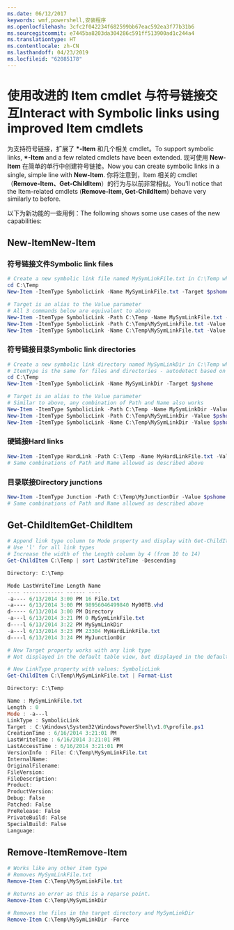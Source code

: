 ```yaml
---
ms.date: 06/12/2017
keywords: wmf,powershell,安装程序
ms.openlocfilehash: 3cfc2f042234f682599bb67eac592ea3f77b31b6
ms.sourcegitcommit: e7445ba8203da304286c591ff513900ad1c244a4
ms.translationtype: HT
ms.contentlocale: zh-CN
ms.lasthandoff: 04/23/2019
ms.locfileid: "62085178"
---
```

# <a name="interact-with-symbolic-links-using-improved-item-cmdlets"></a><span data-ttu-id="7712d-102">使用改进的 Item cmdlet 与符号链接交互</span><span class="sxs-lookup"><span data-stu-id="7712d-102">Interact with Symbolic links using improved Item cmdlets</span></span>

<span data-ttu-id="7712d-103">为支持符号链接，扩展了 **\*-Item** 和几个相关 cmdlet。</span><span class="sxs-lookup"><span data-stu-id="7712d-103">To support symbolic links, **\*-Item** and a few related cmdlets have been extended.</span></span> <span data-ttu-id="7712d-104">现可使用 **New-Item** 在简单的单行中创建符号链接。</span><span class="sxs-lookup"><span data-stu-id="7712d-104">Now you can create symbolic links in a single, simple line with **New-Item**.</span></span> <span data-ttu-id="7712d-105">你将注意到，Item 相关的 cmdlet（**Remove-Item、Get-ChildItem**）的行为与以前非常相似。</span><span class="sxs-lookup"><span data-stu-id="7712d-105">You’ll notice that the Item-related cmdlets (**Remove-Item, Get-ChildItem**) behave very similarly to before.</span></span>

<span data-ttu-id="7712d-106">以下为新功能的一些用例：</span><span class="sxs-lookup"><span data-stu-id="7712d-106">The following shows some use cases of the new capabilities:</span></span>

## <a name="new-item"></a><span data-ttu-id="7712d-107">New-Item</span><span class="sxs-lookup"><span data-stu-id="7712d-107">New-Item</span></span>

### <a name="symbolic-link-files"></a><span data-ttu-id="7712d-108">符号链接文件</span><span class="sxs-lookup"><span data-stu-id="7712d-108">Symbolic link files</span></span>

```powershell
# Create a new symbolic link file named MySymLinkFile.txt in C:\Temp which links to $pshome\profile.ps1
cd C:\Temp
New-Item -ItemType SymbolicLink -Name MySymLinkFile.txt -Target $pshome\profile.ps1

# Target is an alias to the Value parameter
# All 3 commands below are equivalent to above
New-Item -ItemType SymbolicLink -Path C:\Temp -Name MySymLinkFile.txt -Value $pshome\profile.ps1
New-Item -ItemType SymbolicLink -Path C:\Temp\MySymLinkFile.txt -Value $pshome\profile.ps1
New-Item -ItemType SymbolicLink -Name C:\Temp\MySymLinkFile.txt -Value $pshome\profile.ps1
```

### <a name="symbolic-link-directories"></a><span data-ttu-id="7712d-109">符号链接目录</span><span class="sxs-lookup"><span data-stu-id="7712d-109">Symbolic link directories</span></span>

```powershell
# Create a new symbolic link directory named MySymLinkDir in C:\Temp which links to the $pshome folder
# ItemType is the same for files and directories - autodetect based on specified target
cd C:\Temp
New-Item -ItemType SymbolicLink -Name MySymLinkDir -Target $pshome

# Target is an alias to the Value parameter
# Similar to above, any combination of Path and Name also works
New-Item -ItemType SymbolicLink -Path C:\Temp -Name MySymLinkDir -Value $pshome
New-Item -ItemType SymbolicLink -Path C:\Temp\MySymLinkDir -Value $pshome
New-Item -ItemType SymbolicLink -Name C:\Temp\MySymLinkDir -Value $pshome
```

### <a name="hard-links"></a><span data-ttu-id="7712d-110">硬链接</span><span class="sxs-lookup"><span data-stu-id="7712d-110">Hard links</span></span>

```powershell
New-Item -ItemType HardLink -Path C:\Temp -Name MyHardLinkFile.txt -Value $pshome\profile.ps1
# Same combinations of Path and Name allowed as described above
```

### <a name="directory-junctions"></a><span data-ttu-id="7712d-111">目录联接</span><span class="sxs-lookup"><span data-stu-id="7712d-111">Directory junctions</span></span>

```powershell
New-Item -ItemType Junction -Path C:\Temp\MyJunctionDir -Value $pshome
# Same combinations of Path and Name allowed as described above
```

## <a name="get-childitem"></a><span data-ttu-id="7712d-112">Get-ChildItem</span><span class="sxs-lookup"><span data-stu-id="7712d-112">Get-ChildItem</span></span>

```powershell
# Append link type column to Mode property and display with Get-ChildItem
# Use 'l' for all link types
# Increase the width of the Length column by 4 (from 10 to 14)
Get-ChildItem C:\Temp | sort LastWriteTime -Descending

Directory: C:\Temp

Mode LastWriteTime Length Name
---- ------------- ------ ----
-a---- 6/13/2014 3:00 PM 16 File.txt
-a---- 6/13/2014 3:00 PM 98956046499840 My90TB.vhd
d----- 6/13/2014 3:00 PM Directory
-a---l 6/13/2014 3:21 PM 0 MySymLinkFile.txt
d----l 6/13/2014 3:22 PM MySymLinkDir
-a---l 6/13/2014 3:23 PM 23304 MyHardLinkFile.txt
d----l 6/13/2014 3:24 PM MyJunctionDir

# New Target property works with any link type
# Not displayed in the default table view, but displayed in the default list view

# New LinkType property with values: SymbolicLink
Get-ChildItem C:\Temp\MySymLinkFile.txt | Format-List

Directory: C:\Temp

Name : MySymLinkFile.txt
Length : 0
Mode : -a---l
LinkType : SymbolicLink
Target : C:\Windows\System32\WindowsPowerShell\v1.0\profile.ps1
CreationTime : 6/16/2014 3:21:01 PM
LastWriteTime : 6/16/2014 3:21:01 PM
LastAccessTime : 6/16/2014 3:21:01 PM
VersionInfo : File: C:\Temp\MySymLinkFile.txt
InternalName:
OriginalFilename:
FileVersion:
FileDescription:
Product:
ProductVersion:
Debug: False
Patched: False
PreRelease: False
PrivateBuild: False
SpecialBuild: False
Language:
```

## <a name="remove-item"></a><span data-ttu-id="7712d-113">Remove-Item</span><span class="sxs-lookup"><span data-stu-id="7712d-113">Remove-Item</span></span>

```powershell
# Works like any other item type
# Removes MySymLinkFile.txt
Remove-Item C:\Temp\MySymLinkFile.txt

# Returns an error as this is a reparse point.
Remove-Item C:\Temp\MySymLinkDir

# Removes the files in the target directory and MySymLinkDir
Remove-Item C:\Temp\MySymLinkDir -Force
```
